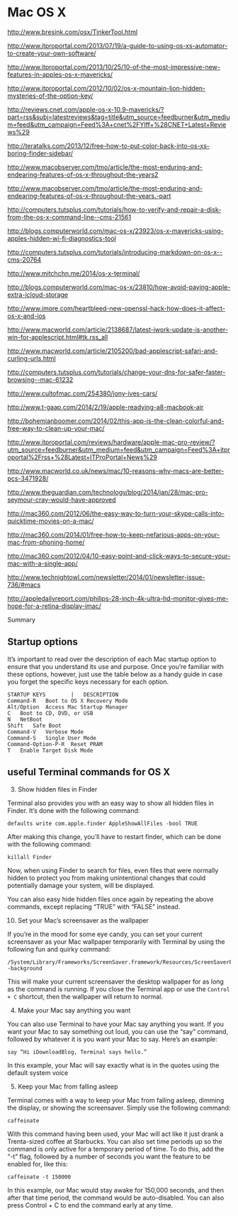 # Mac OS X

http://www.bresink.com/osx/TinkerTool.html

http://www.itproportal.com/2013/07/19/a-guide-to-using-os-xs-automator-to-create-your-own-software/

http://www.itproportal.com/2013/10/25/10-of-the-most-impressive-new-features-in-apples-os-x-mavericks/

http://www.itproportal.com/2012/10/02/os-x-mountain-lion-hidden-mysteries-of-the-option-key/

http://reviews.cnet.com/apple-os-x-10.9-mavericks/?part=rss&subj=latestreviews&tag=title&utm_source=feedburner&utm_medium=feed&utm_campaign=Feed%3A+cnet%2FYIff+%28CNET+Latest+Reviews%29

http://teratalks.com/2013/12/free-how-to-put-color-back-into-os-xs-boring-finder-sidebar/

http://www.macobserver.com/tmo/article/the-most-enduring-and-endearing-features-of-os-x-throughout-the-years2

http://www.macobserver.com/tmo/article/the-most-enduring-and-endearing-features-of-os-x-throughout-the-years.-part

http://computers.tutsplus.com/tutorials/how-to-verify-and-repair-a-disk-from-the-os-x-command-line--cms-21561

http://blogs.computerworld.com/mac-os-x/23923/os-x-mavericks-using-apples-hidden-wi-fi-diagnostics-tool

http://computers.tutsplus.com/tutorials/introducing-markdown-on-os-x--cms-20764

http://www.mitchchn.me/2014/os-x-terminal/

http://blogs.computerworld.com/mac-os-x/23810/how-avoid-paying-apple-extra-icloud-storage

http://www.imore.com/heartbleed-new-openssl-hack-how-does-it-affect-os-x-and-ios


http://www.macworld.com/article/2138687/latest-iwork-update-is-another-win-for-applescript.html#tk.rss_all

http://www.macworld.com/article/2105200/bad-applescript-safari-and-curling-urls.html

http://computers.tutsplus.com/tutorials/change-your-dns-for-safer-faster-browsing--mac-61232


http://www.cultofmac.com/254380/jony-ives-cars/

http://www.t-gaap.com/2014/2/19/apple-readying-a8-macbook-air

http://bohemianboomer.com/2014/02/this-app-is-the-clean-colorful-and-free-way-to-clean-up-your-mac/

http://www.itproportal.com/reviews/hardware/apple-mac-pro-review/?utm_source=feedburner&utm_medium=feed&utm_campaign=Feed%3A+itproportal%2Frss+%28Latest+ITProPortal+News%29

http://www.macworld.co.uk/news/mac/10-reasons-why-macs-are-better-pcs-3471928/

http://www.theguardian.com/technology/blog/2014/jan/28/mac-pro-seymour-cray-would-have-approved

http://mac360.com/2012/06/the-easy-way-to-turn-your-skype-calls-into-quicktime-movies-on-a-mac/

http://mac360.com/2014/01/free-how-to-keep-nefarious-apps-on-your-mac-from-phoning-home/

http://mac360.com/2012/04/10-easy-point-and-click-ways-to-secure-your-mac-with-a-single-app/

http://www.technightowl.com/newsletter/2014/01/newsletter-issue-736/#macs

http://appledailyreport.com/philips-28-inch-4k-ultra-hd-monitor-gives-me-hope-for-a-retina-display-imac/

Summary

## Startup options
It’s important to read over the description of each Mac startup option to ensure that you understand its use and purpose. Once you’re familiar with these options, however, just use the table below as a handy guide in case you forget the specific keys necessary for each option.

    STARTUP KEYS		|	DESCRIPTION
    Command-R	Boot to OS X Recovery Mode
    Alt/Option	Access Mac Startup Manager
    C	Boot to CD, DVD, or USB
    N	NetBoot
    Shift	Safe Boot
    Command-V	Verbose Mode
    Command-S	Single User Mode
    Command-Option-P-R	Reset PRAM
    T	Enable Target Disk Mode

## useful Terminal commands for OS X

3. Show hidden files in Finder

Terminal also provides you with an easy way to show all hidden files in Finder. It’s done with the following command:

    defaults write com.apple.finder AppleShowAllFiles -bool TRUE

After making this change, you’ll have to restart finder, which can be done with the following command:

    killall Finder

Now, when using Finder to search for files, even files that were normally hidden to protect you from making unintentional changes that could potentially damage your system, will be displayed.

You can also easy hide hidden files once again by repeating the above commands, except replacing “TRUE” with “FALSE” instead.

10. Set your Mac’s screensaver as the wallpaper

If you’re in the mood for some eye candy, you can set your current screensaver as your Mac wallpaper temporarily with Terminal by using the following fun and quirky command:

    /System/Library/Frameworks/ScreenSaver.framework/Resources/ScreenSaverEngine.app/Contents/MacOS/ScreenSaverEngine -background

This will make your current screensaver the desktop wallpaper for as long as the command is running. If you close the Terminal app or use the `Control + C` shortcut, then the wallpaper will return to normal.

4. Make your Mac say anything you want

You can also use Terminal to have your Mac say anything you want. If you want your Mac to say something out loud, you can use the “say” command, followed by whatever it is you want your Mac to say. Here’s an example:

    say “Hi iDownloadBlog, Terminal says hello.”

In this example, your Mac will say exactly what is in the quotes using the default system voice

5. Keep your Mac from falling asleep

Terminal comes with a way to keep your Mac from falling asleep, dimming the display, or showing the screensaver. Simply use the following command:

    caffeinate

With this command having been used, your Mac will act like it just drank a Trenta-sized coffee at Starbucks. You can also set time periods up so the command is only active for a temporary period of time. To do this, add the “-t” flag, followed by a number of seconds you want the feature to be enabled for, like this:

    caffeinate -t 150000

In this example, our Mac would stay awake for 150,000 seconds, and then after that time period, the command would be auto-disabled. You can also press Control + C to end the command early at any time.
